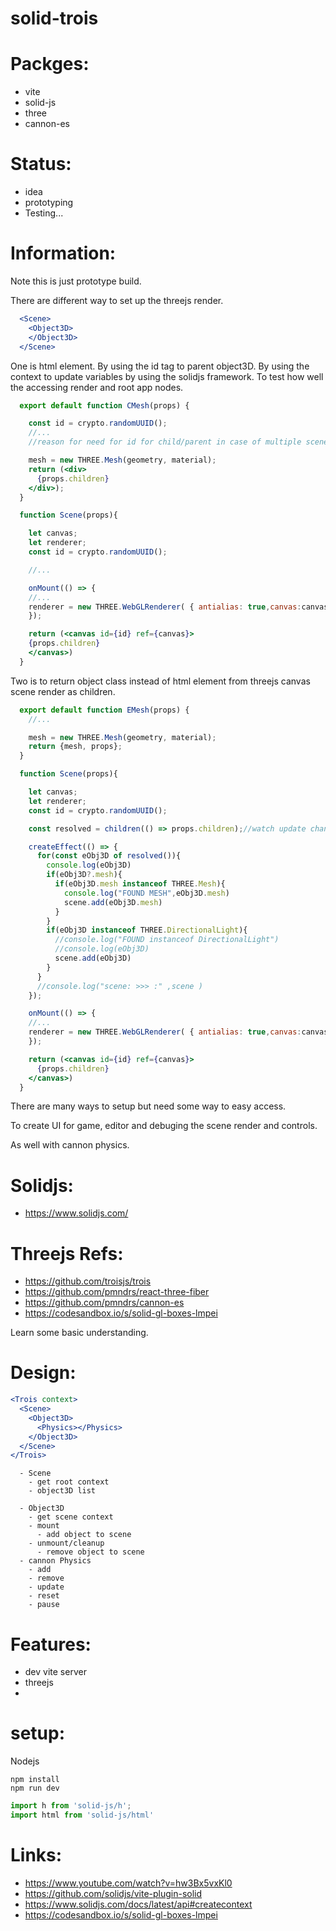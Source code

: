 # solid-trois

# Packges:
- vite
- solid-js
- three
- cannon-es

# Status:
- idea
- prototyping
- Testing...

# Information:
  
  Note this is just prototype build. 

  There are different way to set up the threejs render.

```jsx
  <Scene>
    <Object3D>
    </Object3D>
  </Scene>
```

  One is html element. By using the id tag to parent object3D. By using the context to update variables by using the solidjs framework. To test how well the accessing render and root app nodes.

```jsx
  export default function CMesh(props) {

    const id = crypto.randomUUID();
    //...
    //reason for need for id for child/parent in case of multiple scenes

    mesh = new THREE.Mesh(geometry, material);
    return (<div>
      {props.children}
    </div>);
  }

  function Scene(props){

    let canvas;
    let renderer;
    const id = crypto.randomUUID();

    //...

    onMount(() => {
    //...
    renderer = new THREE.WebGLRenderer( { antialias: true,canvas:canvas } );
    });

    return (<canvas id={id} ref={canvas}>
    {props.children}
    </canvas>)
  }
```
  
  Two is to return object class instead of html element from threejs canvas scene render as children.

```jsx
  export default function EMesh(props) {
    //...

    mesh = new THREE.Mesh(geometry, material);
    return {mesh, props};
  }

  function Scene(props){

    let canvas;
    let renderer;
    const id = crypto.randomUUID();

    const resolved = children(() => props.children);//watch update changes

    createEffect(() => {
      for(const eObj3D of resolved()){
        console.log(eObj3D)
        if(eObj3D?.mesh){
          if(eObj3D.mesh instanceof THREE.Mesh){
            console.log("FOUND MESH",eObj3D.mesh)
            scene.add(eObj3D.mesh)
          }
        }
        if(eObj3D instanceof THREE.DirectionalLight){
          //console.log("FOUND instanceof DirectionalLight")
          //console.log(eObj3D)
          scene.add(eObj3D)
        }
      }
      //console.log("scene: >>> :" ,scene )
    });

    onMount(() => {
    //...
    renderer = new THREE.WebGLRenderer( { antialias: true,canvas:canvas } );
    });

    return (<canvas id={id} ref={canvas}>
      {props.children}
    </canvas>)
  }
```

  There are many ways to setup but need some way to easy access.

  To create UI for game, editor and debuging the scene render and controls.

  As well with cannon physics.

# Solidjs:
 - https://www.solidjs.com/

# Threejs Refs:
 - https://github.com/troisjs/trois
 - https://github.com/pmndrs/react-three-fiber
 - https://github.com/pmndrs/cannon-es
 - https://codesandbox.io/s/solid-gl-boxes-lmpei

  Learn some basic understanding.

# Design:

```jsx
<Trois context>
  <Scene>
    <Object3D>
      <Physics></Physics>
    </Object3D>
  </Scene>
</Trois>
```

```
  - Scene
    - get root context 
    - object3D list

  - Object3D
    - get scene context 
    - mount
      - add object to scene
    - unmount/cleanup
      - remove object to scene
  - cannon Physics
    - add 
    - remove
    - update
    - reset
    - pause
```

# Features:
- dev vite server
- threejs
- 

# setup:
 Nodejs
```
npm install 
npm run dev
```


```js
import h from 'solid-js/h';
import html from 'solid-js/html'
```


# Links:
 - https://www.youtube.com/watch?v=hw3Bx5vxKl0
 - https://github.com/solidjs/vite-plugin-solid
 - https://www.solidjs.com/docs/latest/api#createcontext
 - https://codesandbox.io/s/solid-gl-boxes-lmpei
